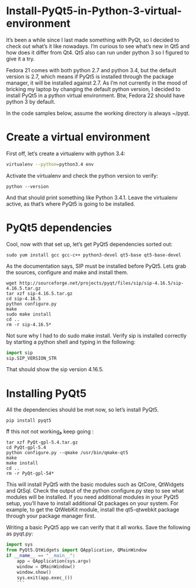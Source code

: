 # Install-PyQt5-in-Python-3-virtual-environment

It’s been a while since I last made something with PyQt, so I decided to check out what’s it like nowadays. I’m curious to see what’s new in Qt5 and how does it differ from Qt4. Qt5 also can run under python 3 so I figured to give it a try.

Fedora 21 comes with both python 2.7 and python 3.4, but the default version is 2.7, which means if PyQt5 is installed through the package manager, it will be installed against 2.7. As I’m not currently in the mood of bricking my laptop by changing the default python version, I decided to install PyQt5 in a python virtual environment. Btw, Fedora 22 should have python 3 by default.

In the code samples below, assume the working directory is always ~/pyqt.

# Create a virtual environment

First off, let’s create a virtualenv with python 3.4:
```zsh
virtualenv --python=python3.4 env
```
Activate the virtualenv and check the python version to verify:
```source env/bin/activate
python --version
```
And that should print something like Python 3.4.1. Leave the virtualenv active, as that’s where PyQt5 is going to be installed.

# PyQt5 dependencies

Cool, now with that set up, let’s get PyQt5 dependencies sorted out:
```
sudo yum install gcc gcc-c++ python3-devel qt5-base qt5-base-devel
```
As the documentation says, SIP must be installed before PyQt5. Lets grab the sources, configure and make and install them.

```
wget http://sourceforge.net/projects/pyqt/files/sip/sip-4.16.5/sip-4.16.5.tar.gz
tar xzf sip-4.16.5.tar.gz
cd sip-4.16.5
python configure.py
make
sudo make install
cd ..
rm -r sip-4.16.5*
```

Not sure why I had to do sudo make install. Verify sip is installed correctly by starting a python shell and typing in the following:

```python
import sip
sip.SIP_VERSION_STR
```
That should show the sip version 4.16.5.

# Installing PyQt5

All the dependencies should be met now, so let’s install PyQt5.

```
pip install pyqt5
```
ّIf this not not workingو keep going :

```wget http://sourceforge.net/projects/pyqt/files/PyQt5/PyQt-5.4/PyQt-gpl-5.4.tar.gz
tar xzf PyQt-gpl-5.4.tar.gz
cd PyQt-gpl-5.4
python configure.py --qmake /usr/bin/qmake-qt5
make
make install
cd ..
rm -r PyQt-gpl-54*
```
This will install PyQt5 with the basic modules such as QtCore, QtWidgets and QtSql. Check the output of the python configure.py step to see what modules will be installed. If you need additional modules in your PyQt5 setup, you’ll have to install additional Qt packages on your system. For example, to get the QtWebKit module, install the qt5-qtwebkit package through your package manager first.

Writing a basic PyQt5 app we can verify that it all works. Save the following as pyqt.py:

```python
import sys
from PyQt5.QtWidgets import QApplication, QMainWindow
if __name__ == "__main__":
    app = QApplication(sys.argv)
    window = QMainWindow()
    window.show()
    sys.exit(app.exec_())
    ```



